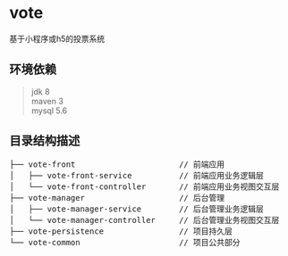 # vote
基于小程序或h5的投票系统
  
## 环境依赖  
> jdk 8  
> maven 3  
> mysql 5.6

## 目录结构描述
<pre>
├── vote-front                      // 前端应用  
│   ├── vote-front-service          // 前端应用业务逻辑层  
│   └── vote-front-controller       // 前端应用业务视图交互层  
├── vote-manager                    // 后台管理  
│   ├── vote-manager-service        // 后台管理业务逻辑层  
│   └── vote-manager-controller     // 后台管理业务视图交互层  
├── vote-persistence                // 项目持久层  
└── vote-common                     // 项目公共部分  
</pre>
